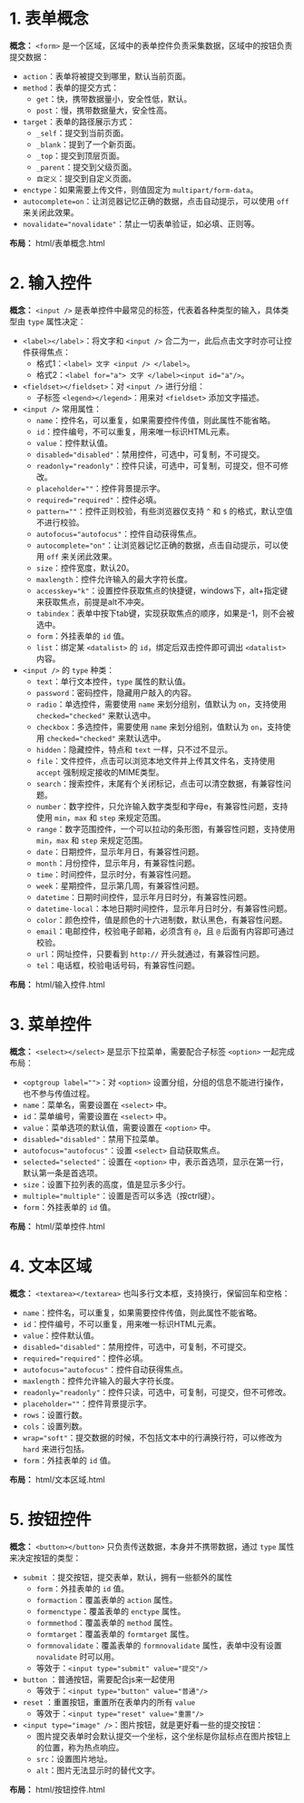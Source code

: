 # 1. 表单概念

**概念：** `<form>` 是一个区域，区域中的表单控件负责采集数据，区域中的按钮负责提交数据：
- `action`：表单将被提交到哪里，默认当前页面。
- `method`：表单的提交方式：
    - `get`：快，携带数据量小，安全性低，默认。
    - `post`：慢，携带数据量大，安全性高。
- `target`：表单的路径展示方式：
    - `_self`：提交到当前页面。
    - `_blank`：提到了一个新页面。
    - `_top`：提交到顶层页面。
    - `_parent`：提交到父级页面。
    - `自定义`：提交到自定义页面。
- `enctype`：如果需要上传文件，则值固定为 `multipart/form-data`。
- `autocomplete=on`：让浏览器记忆正确的数据，点击自动提示，可以使用 `off` 来关闭此效果。
- `novalidate="novalidate"`：禁止一切表单验证，如必填、正则等。

**布局：** html/表单概念.html

# 2. 输入控件

**概念：** `<input />` 是表单控件中最常见的标签，代表着各种类型的输入，具体类型由 `type` 属性决定：
- `<label></label>`：将文字和 `<input />` 合二为一，此后点击文字时亦可让控件获得焦点：
    - 格式1：`<label> 文字 <input /> </label>`。
    - 格式2：`<label for="a"> 文字 </label><input id="a"/>`。
- `<fieldset></fieldset>`：对 `<input />` 进行分组：
    - 子标签 `<legend></legend>`：用来对 `<fieldset>` 添加文字描述。
- `<input />` 常用属性：
    - `name`：控件名，可以重复，如果需要控件传值，则此属性不能省略。
    - `id`：控件编号，不可以重复，用来唯一标识HTML元素。
    - `value`：控件默认值。
    - `disabled="disabled"`：禁用控件，可选中，可复制，不可提交。
    - `readonly="readonly"`：控件只读，可选中，可复制，可提交，但不可修改。
    - `placeholder=""`：控件背景提示字。
    - `required="required"`：控件必填。
    - `pattern=""`：控件正则校验，有些浏览器仅支持 `^` 和 `$` 的格式，默认空值不进行校验。
    - `autofocus="autofocus"`：控件自动获得焦点。
    - `autocomplete="on"`：让浏览器记忆正确的数据，点击自动提示，可以使用 `off` 来关闭此效果。
    - `size`：控件宽度，默认20。
    - `maxlength`：控件允许输入的最大字符长度。
    - `accesskey="k"`：设置控件获取焦点的快捷键，windows下，alt+指定键来获取焦点，前提是alt不冲突。
    - `tabindex`：表单中按下tab键，实现获取焦点的顺序，如果是-1，则不会被选中。
    - `form`：外挂表单的 `id` 值。
    - `list`：绑定某 `<datalist>` 的 `id`，绑定后双击控件即可调出 `<datalist>` 内容。
- `<input />` 的 `type` 种类：
    - `text`：单行文本控件，`type` 属性的默认值。
    - `password`：密码控件，隐藏用户敲入的内容。
    - `radio`：单选控件，需要使用 `name` 来划分组别，值默认为 `on`，支持使用 `checked="checked"` 来默认选中。
    - `checkbox`：多选控件，需要使用 `name` 来划分组别，值默认为 `on`，支持使用 `checked="checked"` 来默认选中。
    - `hidden`：隐藏控件，特点和 `text` 一样，只不过不显示。
    - `file`：文件控件，点击可以浏览本地文件并上传其文件名，支持使用 `accept` 强制规定接收的MIME类型。
    - `search`：搜索控件，末尾有个关闭标记，点击可以清空数据，有兼容性问题。
    - `number`：数字控件，只允许输入数字类型和字母e，有兼容性问题，支持使用 `min`，`max` 和 `step` 来规定范围。
    - `range`：数字范围控件，一个可以拉动的条形图，有兼容性问题，支持使用 `min`，`max` 和 `step` 来规定范围。
    - `date`：日期控件，显示年月日，有兼容性问题。
    - `month`：月份控件，显示年月，有兼容性问题。
    - `time`：时间控件，显示时分，有兼容性问题。
    - `week`：星期控件，显示第几周，有兼容性问题。
    - `datetime`：日期时间控件，显示年月日时分，有兼容性问题。
    - `datetime-local`：本地日期时间控件，显示年月日时分，有兼容性问题。
    - `color`：颜色控件，值是颜色的十六进制数，默认黑色，有兼容性问题。
    - `email`：电邮控件，校验电子邮箱，必须含有 `@`，且 `@` 后面有内容即可通过校验。
    - `url`：网址控件，只要看到 `http://` 开头就通过，有兼容性问题。
    - `tel`：电话框，校验电话号码，有兼容性问题。

**布局：** html/输入控件.html

# 3. 菜单控件

**概念：** `<select></select>` 是显示下拉菜单，需要配合子标签 `<option>` 一起完成布局：
- `<optgroup label="">`：对 `<option>` 设置分组，分组的信息不能进行操作，也不参与传值过程。
- `name`：菜单名，需要设置在 `<select>` 中。
- `id`：菜单编号，需要设置在 `<select>` 中。
- `value`：菜单选项的默认值，需要设置在 `<option>` 中。
- `disabled="disabled"`：禁用下拉菜单。
- `autofocus="autofocus"`：设置 `<select>` 自动获取焦点。
- `selected="selected"`：设置在 `<option>` 中，表示首选项，显示在第一行，默认第一条是首选项。
- `size`：设置下拉列表的高度，值是显示多少行。
- `multiple="multiple"`：设置是否可以多选（按ctrl键）。
- `form`：外挂表单的 `id` 值。

**布局：** html/菜单控件.html

# 4. 文本区域

**概念：** `<textarea></textarea>` 也叫多行文本框，支持换行，保留回车和空格：
- `name`：控件名，可以重复，如果需要控件传值，则此属性不能省略。
- `id`：控件编号，不可以重复，用来唯一标识HTML元素。
- `value`：控件默认值。
- `disabled="disabled"`：禁用控件，可选中，可复制，不可提交。
- `required="required"`：控件必填。
- `autofocus="autofocus"`：控件自动获得焦点。
- `maxlength`：控件允许输入的最大字符长度。
- `readonly="readonly"`：控件只读，可选中，可复制，可提交，但不可修改。
- `placeholder=""`：控件背景提示字。
- `rows`：设置行数。
- `cols`：设置列数。
- `wrap="soft"`：提交数据的时候，不包括文本中的行满换行符，可以修改为 `hard` 来进行包括。
- `form`：外挂表单的 `id` 值。

**布局：** html/文本区域.html

# 5. 按钮控件

**概念：** `<button></button>` 只负责传送数据，本身并不携带数据，通过 `type` 属性来决定按钮的类型：
- `submit` ：提交按钮，提交表单，默认，拥有一些额外的属性
    - `form`：外挂表单的 `id` 值。
    - `formaction`：覆盖表单的 `action` 属性。
    - `formenctype`：覆盖表单的 `enctype` 属性。
    - `formmethod`：覆盖表单的 `method` 属性。
    - `formtarget`：覆盖表单的 `formtarget` 属性。
    - `formnovalidate`：覆盖表单的 `formnovalidate` 属性，表单中没有设置 `novalidate` 时可以用。
    - 等效于：`<input type="submit" value="提交"/>`
- `button` ：普通按钮，需要配合js来一起使用
    - 等效于：`<input type="button" value="普通"/>`
- `reset` ：重置按钮，重置所在表单内的所有 `value`
    - 等效于：`<input type="reset" value="重置"/>`
- `<input type="image" />`：图片按钮，就是更好看一些的提交按钮：
    - 图片提交表单时会默认提交一个坐标，这个坐标是你鼠标点在图片按钮上的位置，称为热点响应。
    - `src`：设置图片地址。
    - `alt`：图片无法显示时的替代文字。

**布局：** html/按钮控件.html
